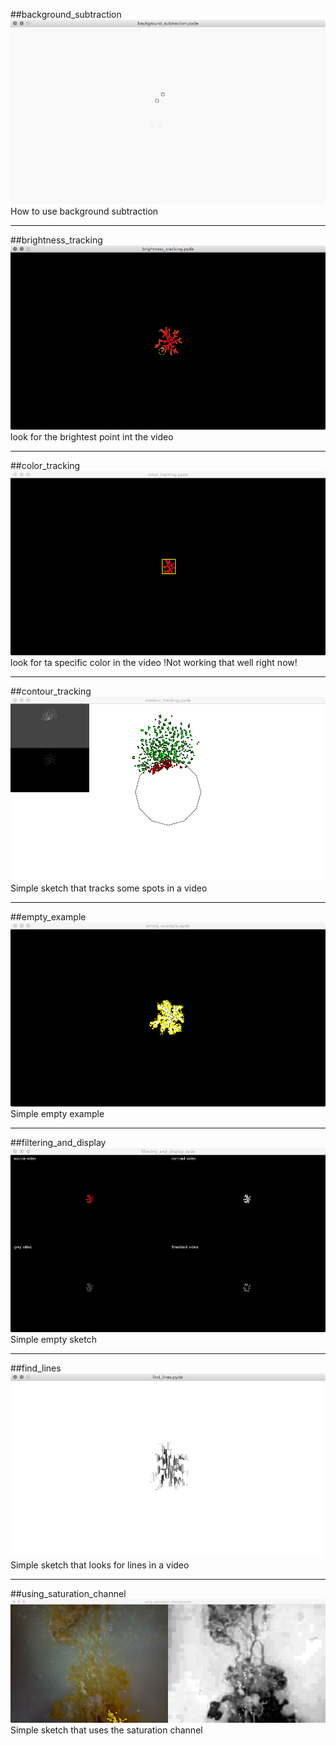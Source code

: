 ##background_subtraction
![](images/background_subtraction.png)  
How to use background subtraction  

------------
##brightness_tracking
![](images/brightness_tracking.png)  
look for the brightest point int the video  

------------
##color_tracking
![](images/color_tracking.png)  
look for ta specific color in the video !Not working that well right now!  

------------
##contour_tracking
![](images/contour_tracking.png)  
Simple sketch that tracks some spots in a video  

------------
##empty_example
![](images/empty_example.png)  
Simple empty example  

------------
##filtering_and_display
![](images/filtering_and_display.png)  
Simple empty sketch  

------------
##find_lines
![](images/find_lines.png)  
Simple sketch that looks for lines in a video  

------------
##using_saturation_channel
![](images/using_saturation_channel.png)  
Simple sketch that uses the saturation channel  
